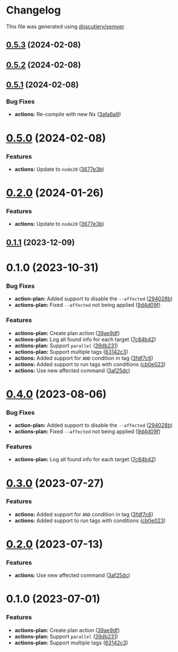 # Changelog

This file was generated using [@jscutlery/semver](https://github.com/jscutlery/semver).

## [0.5.3](https://github.com/TriPSs/nx-extend/compare/actions-plan@0.5.2...actions-plan@0.5.3) (2024-02-08)



## [0.5.2](https://github.com/TriPSs/nx-extend/compare/actions-plan@0.5.1...actions-plan@0.5.2) (2024-02-08)



## [0.5.1](https://github.com/TriPSs/nx-extend/compare/actions-plan@0.5.0...actions-plan@0.5.1) (2024-02-08)


### Bug Fixes

* **actions:** Re-compile with new Nx ([3afa6a9](https://github.com/TriPSs/nx-extend/commit/3afa6a982dc5410131f4f669d83c7d40b2878d5b))



# [0.5.0](https://github.com/TriPSs/nx-extend/compare/actions-plan@0.4.0...actions-plan@0.5.0) (2024-02-08)


### Features

* **actions:** Update to `node20` ([3677e3b](https://github.com/TriPSs/nx-extend/commit/3677e3b1633e41b590d773eabbfdc81bd5c69ad7))



# [0.2.0](https://github.com/TriPSs/nx-extend/compare/actions-plan-0.1.1...actions-plan-0.2.0) (2024-01-26)


### Features

* **actions:** Update to `node20` ([3677e3b](https://github.com/TriPSs/nx-extend/commit/3677e3b1633e41b590d773eabbfdc81bd5c69ad7))



## [0.1.1](https://github.com/TriPSs/nx-extend/compare/actions-plan-0.1.0...actions-plan-0.1.1) (2023-12-09)



# 0.1.0 (2023-10-31)


### Bug Fixes

* **action-plan:** Added support to disable the `--affected` ([294028b](https://github.com/TriPSs/nx-extend/commit/294028b5d325297cc0c1255f4586d32c9ad9189c))
* **actions-plan:** Fixed `--affected` not being applied ([9d4d09f](https://github.com/TriPSs/nx-extend/commit/9d4d09f6bbf6b57cb0645f45b94610588010a4f0))


### Features

* **actions-plan:** Create plan action ([39ae9df](https://github.com/TriPSs/nx-extend/commit/39ae9dfaefb6b86e5a0601c6981ecefe39ff4980))
* **actions-plan:** Log all found info for each target ([7c84b42](https://github.com/TriPSs/nx-extend/commit/7c84b426d89fc623cb82b20451083eecf9acffb3))
* **actions-plan:** Support `parallel` ([39db231](https://github.com/TriPSs/nx-extend/commit/39db2316a0579ff579a72295caf8e535dc13ecea))
* **actions-plan:** Support multiple tags ([63142c3](https://github.com/TriPSs/nx-extend/commit/63142c319e285554aec61f58bd298332ce63d550))
* **actions:** Added support for `AND` condition in tag ([3fdf7c6](https://github.com/TriPSs/nx-extend/commit/3fdf7c645c378ba3398335d696fd225545f08444))
* **actions:** Added support to run tags with conditions ([cb0e023](https://github.com/TriPSs/nx-extend/commit/cb0e023f052e3e88d548272d7d6b75bb453adc44))
* **actions:** Use new affected command ([3af25dc](https://github.com/TriPSs/nx-extend/commit/3af25dccf3a8b0e69b76c65618c7219cf2e8cf04))



# [0.4.0](https://github.com/TriPSs/nx-extend/compare/actions-plan@0.3.0...actions-plan@0.4.0) (2023-08-06)


### Bug Fixes

* **action-plan:** Added support to disable the `--affected` ([294028b](https://github.com/TriPSs/nx-extend/commit/294028b5d325297cc0c1255f4586d32c9ad9189c))
* **actions-plan:** Fixed `--affected` not being applied ([9d4d09f](https://github.com/TriPSs/nx-extend/commit/9d4d09f6bbf6b57cb0645f45b94610588010a4f0))


### Features

* **actions-plan:** Log all found info for each target ([7c84b42](https://github.com/TriPSs/nx-extend/commit/7c84b426d89fc623cb82b20451083eecf9acffb3))



# [0.3.0](https://github.com/TriPSs/nx-extend/compare/actions-plan@0.2.0...actions-plan@0.3.0) (2023-07-27)


### Features

* **actions:** Added support for `AND` condition in tag ([3fdf7c6](https://github.com/TriPSs/nx-extend/commit/3fdf7c645c378ba3398335d696fd225545f08444))
* **actions:** Added support to run tags with conditions ([cb0e023](https://github.com/TriPSs/nx-extend/commit/cb0e023f052e3e88d548272d7d6b75bb453adc44))



# [0.2.0](https://github.com/TriPSs/nx-extend/compare/actions-plan@0.1.0...actions-plan@0.2.0) (2023-07-13)


### Features

* **actions:** Use new affected command ([3af25dc](https://github.com/TriPSs/nx-extend/commit/3af25dccf3a8b0e69b76c65618c7219cf2e8cf04))



# 0.1.0 (2023-07-01)


### Features

* **actions-plan:** Create plan action ([39ae9df](https://github.com/TriPSs/nx-extend/commit/39ae9dfaefb6b86e5a0601c6981ecefe39ff4980))
* **actions-plan:** Support `parallel` ([39db231](https://github.com/TriPSs/nx-extend/commit/39db2316a0579ff579a72295caf8e535dc13ecea))
* **actions-plan:** Support multiple tags ([63142c3](https://github.com/TriPSs/nx-extend/commit/63142c319e285554aec61f58bd298332ce63d550))
